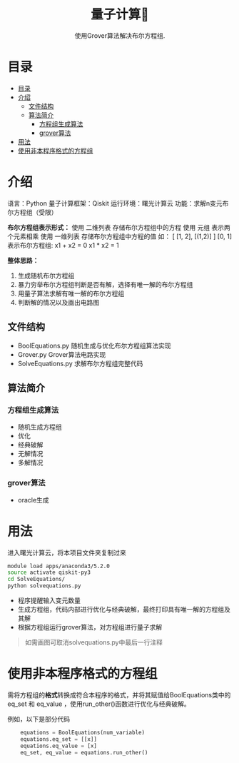 <p align="center"><img src="./images/logo.png" alt=""></p>
<h1 align="center">量子计算🌌</h1>
<p align="center">使用Grover算法解决布尔方程组.</p>


# 目录
- [目录](#目录)
- [介绍](#介绍)
	- [文件结构](#文件结构)
	- [算法简介](#算法简介)
		- [方程组生成算法](#方程组生成算法)
		- [grover算法](#grover算法)
- [用法](#用法)
- [使用非本程序格式的方程组](#使用非本程序格式的方程组)

# 介绍

语言：Python
量子计算框架：Qiskit
运行环境：曙光计算云
功能：求解n变元布尔方程组（受限）

**布尔方程组表示形式：**
使用 二维列表 存储布尔方程组中的方程
使用 元组 表示两个元素相乘
使用 一维列表 存储布尔方程组中方程的值
如：
[ [1, 2], [(1,2)] ]
[0, 1]
表示布尔方程组:
x1 + x2 = 0
x1 * x2 = 1

**整体思路：**
1. 生成随机布尔方程组
2. 暴力穷举布尔方程组判断是否有解，选择有唯一解的布尔方程组
3. 用量子算法求解有唯一解的布尔方程组
4. 判断解的情况以及画出电路图


## 文件结构

- BoolEquations.py
随机生成与优化布尔方程组算法实现
- Grover.py
Grover算法电路实现
- SolveEquations.py
求解布尔方程组完整代码

## 算法简介

### 方程组生成算法

- 随机生成方程组
- 优化
- 经典破解
- 无解情况
- 多解情况

### grover算法

- oracle生成

# 用法

进入曙光计算云，将本项目文件夹复制过来
```sh
module load apps/anaconda3/5.2.0
source activate qiskit-py3 
cd SolveEquations/
python solvequations.py
```
- 程序提醒输入变元数量
- 生成方程组，代码内部进行优化与经典破解，最终打印具有唯一解的方程组及其解
- 根据方程组运行grover算法，对方程组进行量子求解
> 如需画图可取消solvequations.py中最后一行注释

# 使用非本程序格式的方程组

需将方程组的**格式**转换成符合本程序的格式，并将其赋值给BoolEquations类中的 eq_set 和 eq_value ，使用run_other()函数进行优化与经典破解。

例如，以下是部分代码
```python
	equations = BoolEquations(num_variable)
	equations.eq_set = [[x]]
	equations.eq_value = [x]
	eq_set, eq_value = equations.run_other()
```